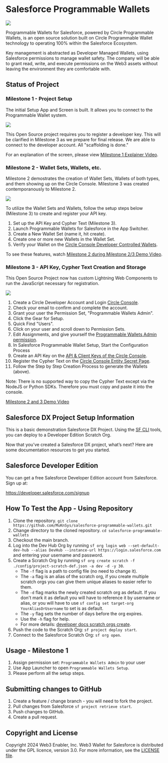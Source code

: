 # Salesforce Programmable Wallets

![](https://github.com/MuKnSys/web3-wallet-for-salesforce/blob/main/documentation-and-images/Web3-wallet-for-Salesforce-logo.png)

Programmable Wallets for Salesforce, powered by Circle Programmable Wallets, is an open source solution built on Circle Programmable Wallet technology to operating 100% within the Salesforce Ecosystem.

Key management is abstracted as Developer Managed Wallets, using Salesforce permissions to manage wallet safety. The company will be able to grant read, write, and execute permissions on the Web3 assets without leaving the environment they are comfortable with.

## Status of Project

### Milestone 1 - Project Setup

The initial Setup App and Screen is built. It allows you to connect to the Programmable Wallet system.

![](https://github.com/MuKnSys/web3-wallet-for-salesforce/blob/main/documentation-and-images/screenshot-setup.png)

This Open Source project requires you to register a developer key. This will be clarified in Milestone 3 as we prepare for final release. We are able to connect to the developer account. All "scaffolding is done."

For an explanation of the screen, please view [Milestone 1 Explainer Video](https://youtu.be/XJlX5Affdg8).

### Milestone 2 - Wallet Sets, Wallets, etc.

Milestone 2 demostrates the creation of Wallet Sets, Wallets of both types, and them showing up on the Circle Console. Milestone 3 was created contemporanously to Milestone 2.

![](https://github.com/MuKnSys/web3-wallet-for-salesforce/blob/main/documentation-and-images/screenshot-wallet-sets-with-wallets.jpg)

To utilize the Wallet Sets and Wallets, follow the setup steps below (Milestone 3) to create and register your API key.

1. Set up the API Key and Cypher Text (Milestone 3).
2. Launch Programmable Wallets for Salesforce in the App Switcher.
3. Create a New Wallet Set (name it, hit create).
4. Create one or more new Wallets in the Wallet Set.
5. Verify your Wallet on the [Circle Console Developer Controlled Wallets](https://console.circle.com/wallets/dev/wallets).

To see these features, watch [Milestone 2 during Milestone 2/3 Demo Video](https://youtu.be/4BBZACRtaew?si=BNENamc_rpDT1pKC&t=108).

### Milestone 3 - API Key, Cypher Text Creation and Storage

This Open Source Project now has custom Lightning Web Components to run the JavaScript necessary for registration.

![](https://github.com/MuKnSys/web3-wallet-for-salesforce/blob/main/documentation-and-images/screenshot-configuration-data.jpg)

1. Create a Circle Developer Account and Login [Circle Console](https://console.circle.com/).
2. Check your email to confirm and complete the account.
3. Grant your user the Permission Set, "Programmable Wallets Admin".
  1. Click the Gear for Setup.
  2. Quick Find "Users".
  3. Click on your user and scroll down to Permission Sets.
  4. Edit Assignments, and give yourself the [Programmable Wallets Admin permission](https://github.com/MuKnSys/web3-wallet-for-salesforce/blob/main/documentation-and-images/screenshot-permission-set.jpg).
4. In Salesforce Programmable Wallet Setup, Start the Configuration Process
5. Create an API Key on the [API & Client Keys of the Circle Console](https://console.circle.com/api-keys).
6. Register the Cypher Text on the [Circle Console Entity Secret Page](https://console.circle.com/wallets/dev/configurator/entity-secret).
7. Follow the Step by Step Creation Process to generate the Wallets (above).

Note: There is no supported way to copy the Cypher Text except via the NodeJS or Python SDKs. Therefore you must copy and paste it into the console.

[Milestone 2 and 3 Demo Video](https://youtu.be/4BBZACRtaew)



## Salesforce DX Project Setup Information

This is a basic demonstration Salesforce DX Project. Using the
[SF CLI](https://developer.salesforce.com/tools/sfdxcli) tools, you can deploy
to a Developer Edition Scratch Org.

Now that you’ve created a Salesforce DX project, what’s next? Here are some
documentation resources to get you started.

## Salesforce Developer Edition

You can get a free Salesforce Developer Edition account from Salesforce. Sign up
at:

https://developer.salesforce.com/signup

## How To Test the App - Using Repository

1. Clone the repository. `git clone https://github.com/MuKnSys/salesforce-programmable-wallets.git`
1. Change directory to the cloned repository. `cd salesforce-programmable-wallets`
1. Checkout the main branch.
1. Log into the Dev Hub Org by running
   `sf org login web --set-default-dev-hub --alias DevHub --instance-url https://login.salesforce.com`
   and entering your username and password.
1. Create a Scratch Org by running
   `sf org create scratch -f ./config/project-scratch-def.json -a dev -d -y 30`.
   - The `-f` flag is a path to config file (no need to change it).
   - The `-a` flag is an alias of the scratch org, if you create multiple
     scratch orgs you can give them unique aliases to easier refer to them.
   - The `-d` flag marks the newly created scratch org as default. If you don't
     mark it as default you will have to reference it by username or alias, or
     you will have to use `sf config set target-org YourAliasOrUsername` to set
     is as default.
   - The `-y` flag sets the number of days before the org expires.
   - Use the `-h` flag for help.
   - For more details:
     [developer docs scratch orgs create](https://developer.salesforce.com/docs/atlas.en-us.sfdx_dev.meta/sfdx_dev/sfdx_dev_scratch_orgs_create.htm).
1. Push the code to the Scratch Org: `sf project deploy start`.
1. Connect to the Salesforce Scratch Org: `sf org open`.

## Usage - Milestone 1

1. Assign permission set: `Programmable Wallets Admin` to your user
1. Use App Launcher to open `Programmable Wallets Setup`.
1. Please perform all the setup steps.

## Submitting changes to GitHub

1. Create a feature / change branch - you will need to fork the project.
1. Pull changes from Salesforce `sf project retrieve start`.
1. Push changes to GitHub.
1. Create a pull request.


## Copyright and License

Copyright 2024 Web3 Enabler, Inc. Web3 Wallet for Salesforce is distributed under the GPL licence, version 3.0. For more information, see the [LICENSE file](https://github.com/MuKnSys/web3-wallet-for-salesforce/blob/main/LICENSE).

